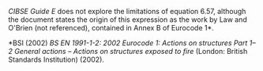 _CIBSE Guide E_ does not explore the limitations
of equation 6.57, although the document states the
origin of this expression as the work by Law and O'Brien
(not referenced), contained in Annex B of Eurocode 1*.

*BSI (2002) _BS EN 1991-1-2: 2002 Eurocode 1: Actions on
structures Part 1–2 General actions – Actions on
structures exposed to fire_ (London: British
Standards Institution) (2002).